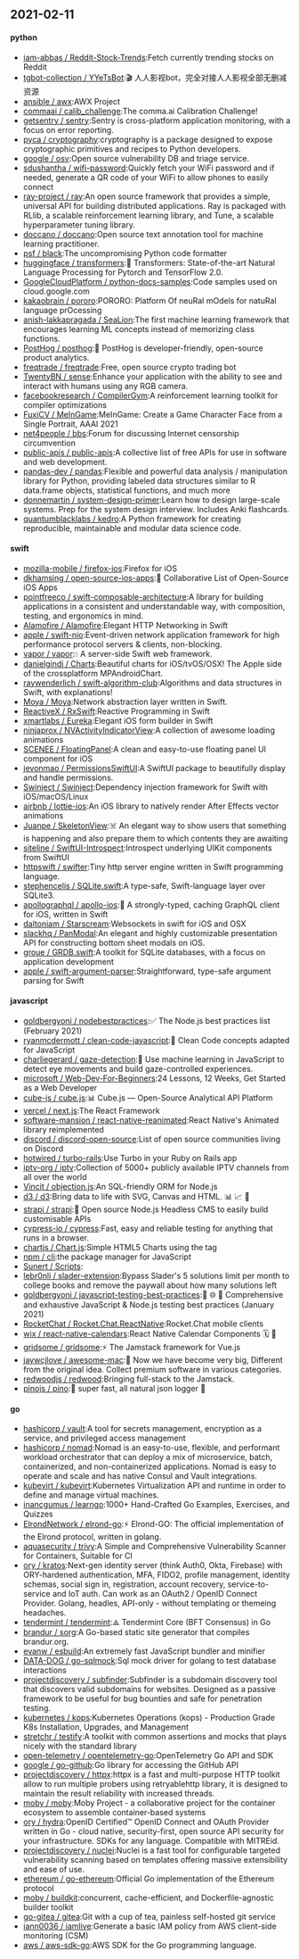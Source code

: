 ## 2021-02-11

#### python
* [iam-abbas / Reddit-Stock-Trends](https://github.com/iam-abbas/Reddit-Stock-Trends):Fetch currently trending stocks on Reddit
* [tgbot-collection / YYeTsBot](https://github.com/tgbot-collection/YYeTsBot):🎬
人人影视bot，完全对接人人影视全部无删减资源
* [ansible / awx](https://github.com/ansible/awx):AWX Project
* [commaai / calib_challenge](https://github.com/commaai/calib_challenge):The comma.ai Calibration Challenge!
* [getsentry / sentry](https://github.com/getsentry/sentry):Sentry is cross-platform application monitoring, with a focus on error reporting.
* [pyca / cryptography](https://github.com/pyca/cryptography):cryptography is a package designed to expose cryptographic primitives and recipes to Python developers.
* [google / osv](https://github.com/google/osv):Open source vulnerability DB and triage service.
* [sdushantha / wifi-password](https://github.com/sdushantha/wifi-password):Quickly fetch your WiFi password and if needed, generate a QR code of your WiFi to allow phones to easily connect
* [ray-project / ray](https://github.com/ray-project/ray):An open source framework that provides a simple, universal API for building distributed applications. Ray is packaged with RLlib, a scalable reinforcement learning library, and Tune, a scalable hyperparameter tuning library.
* [doccano / doccano](https://github.com/doccano/doccano):Open source text annotation tool for machine learning practitioner.
* [psf / black](https://github.com/psf/black):The uncompromising Python code formatter
* [huggingface / transformers](https://github.com/huggingface/transformers):🤗
Transformers: State-of-the-art Natural Language Processing for Pytorch and TensorFlow 2.0.
* [GoogleCloudPlatform / python-docs-samples](https://github.com/GoogleCloudPlatform/python-docs-samples):Code samples used on cloud.google.com
* [kakaobrain / pororo](https://github.com/kakaobrain/pororo):PORORO: Platform Of neuRal mOdels for natuRal language prOcessing
* [anish-lakkapragada / SeaLion](https://github.com/anish-lakkapragada/SeaLion):The first machine learning framework that encourages learning ML concepts instead of memorizing class functions.
* [PostHog / posthog](https://github.com/PostHog/posthog):🦔
PostHog is developer-friendly, open-source product analytics.
* [freqtrade / freqtrade](https://github.com/freqtrade/freqtrade):Free, open source crypto trading bot
* [TwentyBN / sense](https://github.com/TwentyBN/sense):Enhance your application with the ability to see and interact with humans using any RGB camera.
* [facebookresearch / CompilerGym](https://github.com/facebookresearch/CompilerGym):A reinforcement learning toolkit for compiler optimizations
* [FuxiCV / MeInGame](https://github.com/FuxiCV/MeInGame):MeInGame: Create a Game Character Face from a Single Portrait, AAAI 2021
* [net4people / bbs](https://github.com/net4people/bbs):Forum for discussing Internet censorship circumvention
* [public-apis / public-apis](https://github.com/public-apis/public-apis):A collective list of free APIs for use in software and web development.
* [pandas-dev / pandas](https://github.com/pandas-dev/pandas):Flexible and powerful data analysis / manipulation library for Python, providing labeled data structures similar to R data.frame objects, statistical functions, and much more
* [donnemartin / system-design-primer](https://github.com/donnemartin/system-design-primer):Learn how to design large-scale systems. Prep for the system design interview. Includes Anki flashcards.
* [quantumblacklabs / kedro](https://github.com/quantumblacklabs/kedro):A Python framework for creating reproducible, maintainable and modular data science code.

#### swift
* [mozilla-mobile / firefox-ios](https://github.com/mozilla-mobile/firefox-ios):Firefox for iOS
* [dkhamsing / open-source-ios-apps](https://github.com/dkhamsing/open-source-ios-apps):📱
Collaborative List of Open-Source iOS Apps
* [pointfreeco / swift-composable-architecture](https://github.com/pointfreeco/swift-composable-architecture):A library for building applications in a consistent and understandable way, with composition, testing, and ergonomics in mind.
* [Alamofire / Alamofire](https://github.com/Alamofire/Alamofire):Elegant HTTP Networking in Swift
* [apple / swift-nio](https://github.com/apple/swift-nio):Event-driven network application framework for high performance protocol servers & clients, non-blocking.
* [vapor / vapor](https://github.com/vapor/vapor):💧
A server-side Swift web framework.
* [danielgindi / Charts](https://github.com/danielgindi/Charts):Beautiful charts for iOS/tvOS/OSX! The Apple side of the crossplatform MPAndroidChart.
* [raywenderlich / swift-algorithm-club](https://github.com/raywenderlich/swift-algorithm-club):Algorithms and data structures in Swift, with explanations!
* [Moya / Moya](https://github.com/Moya/Moya):Network abstraction layer written in Swift.
* [ReactiveX / RxSwift](https://github.com/ReactiveX/RxSwift):Reactive Programming in Swift
* [xmartlabs / Eureka](https://github.com/xmartlabs/Eureka):Elegant iOS form builder in Swift
* [ninjaprox / NVActivityIndicatorView](https://github.com/ninjaprox/NVActivityIndicatorView):A collection of awesome loading animations
* [SCENEE / FloatingPanel](https://github.com/SCENEE/FloatingPanel):A clean and easy-to-use floating panel UI component for iOS
* [jevonmao / PermissionsSwiftUI](https://github.com/jevonmao/PermissionsSwiftUI):A SwiftUI package to beautifully display and handle permissions.
* [Swinject / Swinject](https://github.com/Swinject/Swinject):Dependency injection framework for Swift with iOS/macOS/Linux
* [airbnb / lottie-ios](https://github.com/airbnb/lottie-ios):An iOS library to natively render After Effects vector animations
* [Juanpe / SkeletonView](https://github.com/Juanpe/SkeletonView):☠️
An elegant way to show users that something is happening and also prepare them to which contents they are awaiting
* [siteline / SwiftUI-Introspect](https://github.com/siteline/SwiftUI-Introspect):Introspect underlying UIKit components from SwiftUI
* [httpswift / swifter](https://github.com/httpswift/swifter):Tiny http server engine written in Swift programming language.
* [stephencelis / SQLite.swift](https://github.com/stephencelis/SQLite.swift):A type-safe, Swift-language layer over SQLite3.
* [apollographql / apollo-ios](https://github.com/apollographql/apollo-ios):📱
A strongly-typed, caching GraphQL client for iOS, written in Swift
* [daltoniam / Starscream](https://github.com/daltoniam/Starscream):Websockets in swift for iOS and OSX
* [slackhq / PanModal](https://github.com/slackhq/PanModal):An elegant and highly customizable presentation API for constructing bottom sheet modals on iOS.
* [groue / GRDB.swift](https://github.com/groue/GRDB.swift):A toolkit for SQLite databases, with a focus on application development
* [apple / swift-argument-parser](https://github.com/apple/swift-argument-parser):Straightforward, type-safe argument parsing for Swift

#### javascript
* [goldbergyoni / nodebestpractices](https://github.com/goldbergyoni/nodebestpractices):✅
The Node.js best practices list (February 2021)
* [ryanmcdermott / clean-code-javascript](https://github.com/ryanmcdermott/clean-code-javascript):🛁
Clean Code concepts adapted for JavaScript
* [charliegerard / gaze-detection](https://github.com/charliegerard/gaze-detection):👀
Use machine learning in JavaScript to detect eye movements and build gaze-controlled experiences.
* [microsoft / Web-Dev-For-Beginners](https://github.com/microsoft/Web-Dev-For-Beginners):24 Lessons, 12 Weeks, Get Started as a Web Developer
* [cube-js / cube.js](https://github.com/cube-js/cube.js):📊
Cube.js — Open-Source Analytical API Platform
* [vercel / next.js](https://github.com/vercel/next.js):The React Framework
* [software-mansion / react-native-reanimated](https://github.com/software-mansion/react-native-reanimated):React Native's Animated library reimplemented
* [discord / discord-open-source](https://github.com/discord/discord-open-source):List of open source communities living on Discord
* [hotwired / turbo-rails](https://github.com/hotwired/turbo-rails):Use Turbo in your Ruby on Rails app
* [iptv-org / iptv](https://github.com/iptv-org/iptv):Collection of 5000+ publicly available IPTV channels from all over the world
* [Vincit / objection.js](https://github.com/Vincit/objection.js):An SQL-friendly ORM for Node.js
* [d3 / d3](https://github.com/d3/d3):Bring data to life with SVG, Canvas and HTML.
📊
📈
🎉
* [strapi / strapi](https://github.com/strapi/strapi):🚀
Open source Node.js Headless CMS to easily build customisable APIs
* [cypress-io / cypress](https://github.com/cypress-io/cypress):Fast, easy and reliable testing for anything that runs in a browser.
* [chartjs / Chart.js](https://github.com/chartjs/Chart.js):Simple HTML5 Charts using the <canvas> tag
* [npm / cli](https://github.com/npm/cli):the package manager for JavaScript
* [Sunert / Scripts](https://github.com/Sunert/Scripts):
* [lebr0nli / slader-extension](https://github.com/lebr0nli/slader-extension):Bypass Slader's 5 solutions limit per month to college books and remove the paywall about how many solutions left
* [goldbergyoni / javascript-testing-best-practices](https://github.com/goldbergyoni/javascript-testing-best-practices):📗
🌐
🚢
Comprehensive and exhaustive JavaScript & Node.js testing best practices (January 2021)
* [RocketChat / Rocket.Chat.ReactNative](https://github.com/RocketChat/Rocket.Chat.ReactNative):Rocket.Chat mobile clients
* [wix / react-native-calendars](https://github.com/wix/react-native-calendars):React Native Calendar Components
🗓️
📆
* [gridsome / gridsome](https://github.com/gridsome/gridsome):⚡️
The Jamstack framework for Vue.js
* [jaywcjlove / awesome-mac](https://github.com/jaywcjlove/awesome-mac): Now we have become very big, Different from the original idea. Collect premium software in various categories.
* [redwoodjs / redwood](https://github.com/redwoodjs/redwood):Bringing full-stack to the Jamstack.
* [pinojs / pino](https://github.com/pinojs/pino):🌲
super fast, all natural json logger
🌲

#### go
* [hashicorp / vault](https://github.com/hashicorp/vault):A tool for secrets management, encryption as a service, and privileged access management
* [hashicorp / nomad](https://github.com/hashicorp/nomad):Nomad is an easy-to-use, flexible, and performant workload orchestrator that can deploy a mix of microservice, batch, containerized, and non-containerized applications. Nomad is easy to operate and scale and has native Consul and Vault integrations.
* [kubevirt / kubevirt](https://github.com/kubevirt/kubevirt):Kubernetes Virtualization API and runtime in order to define and manage virtual machines.
* [inancgumus / learngo](https://github.com/inancgumus/learngo):1000+ Hand-Crafted Go Examples, Exercises, and Quizzes
* [ElrondNetwork / elrond-go](https://github.com/ElrondNetwork/elrond-go):⚡
Elrond-GO: The official implementation of the Elrond protocol, written in golang.
* [aquasecurity / trivy](https://github.com/aquasecurity/trivy):A Simple and Comprehensive Vulnerability Scanner for Containers, Suitable for CI
* [ory / kratos](https://github.com/ory/kratos):Next-gen identity server (think Auth0, Okta, Firebase) with ORY-hardened authentication, MFA, FIDO2, profile management, identity schemas, social sign in, registration, account recovery, service-to-service and IoT auth. Can work as an OAuth2 / OpenID Connect Provider. Golang, headles, API-only - without templating or themeing headaches.
* [tendermint / tendermint](https://github.com/tendermint/tendermint):⟁ Tendermint Core (BFT Consensus) in Go
* [brandur / sorg](https://github.com/brandur/sorg):A Go-based static site generator that compiles brandur.org.
* [evanw / esbuild](https://github.com/evanw/esbuild):An extremely fast JavaScript bundler and minifier
* [DATA-DOG / go-sqlmock](https://github.com/DATA-DOG/go-sqlmock):Sql mock driver for golang to test database interactions
* [projectdiscovery / subfinder](https://github.com/projectdiscovery/subfinder):Subfinder is a subdomain discovery tool that discovers valid subdomains for websites. Designed as a passive framework to be useful for bug bounties and safe for penetration testing.
* [kubernetes / kops](https://github.com/kubernetes/kops):Kubernetes Operations (kops) - Production Grade K8s Installation, Upgrades, and Management
* [stretchr / testify](https://github.com/stretchr/testify):A toolkit with common assertions and mocks that plays nicely with the standard library
* [open-telemetry / opentelemetry-go](https://github.com/open-telemetry/opentelemetry-go):OpenTelemetry Go API and SDK
* [google / go-github](https://github.com/google/go-github):Go library for accessing the GitHub API
* [projectdiscovery / httpx](https://github.com/projectdiscovery/httpx):httpx is a fast and multi-purpose HTTP toolkit allow to run multiple probers using retryablehttp library, it is designed to maintain the result reliability with increased threads.
* [moby / moby](https://github.com/moby/moby):Moby Project - a collaborative project for the container ecosystem to assemble container-based systems
* [ory / hydra](https://github.com/ory/hydra):OpenID Certified™ OpenID Connect and OAuth Provider written in Go - cloud native, security-first, open source API security for your infrastructure. SDKs for any language. Compatible with MITREid.
* [projectdiscovery / nuclei](https://github.com/projectdiscovery/nuclei):Nuclei is a fast tool for configurable targeted vulnerability scanning based on templates offering massive extensibility and ease of use.
* [ethereum / go-ethereum](https://github.com/ethereum/go-ethereum):Official Go implementation of the Ethereum protocol
* [moby / buildkit](https://github.com/moby/buildkit):concurrent, cache-efficient, and Dockerfile-agnostic builder toolkit
* [go-gitea / gitea](https://github.com/go-gitea/gitea):Git with a cup of tea, painless self-hosted git service
* [iann0036 / iamlive](https://github.com/iann0036/iamlive):Generate a basic IAM policy from AWS client-side monitoring (CSM)
* [aws / aws-sdk-go](https://github.com/aws/aws-sdk-go):AWS SDK for the Go programming language.
